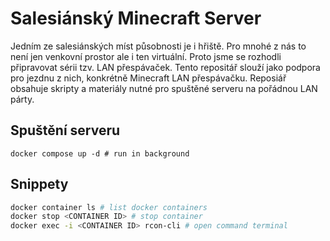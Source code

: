 # Salesiánský Minecraft Server

Jedním ze salesiánských míst působnosti je i hřiště. Pro mnohé z nás to není jen venkovní prostor ale i ten virtuální. Proto jsme se rozhodli připravovat sérii tzv. LAN přespávaček. Tento repositář slouží jako podpora pro jezdnu z nich, konkrétně Minecraft LAN přespávačku. Reposiář obsahuje skripty a materiály nutné pro spuštěné serveru na pořádnou LAN párty.

## Spuštění serveru
```
docker compose up -d # run in background
```

## Snippety
```sh
docker container ls # list docker containers
docker stop <CONTAINER ID> # stop container
docker exec -i <CONTAINER ID> rcon-cli # open command terminal
```
